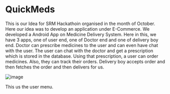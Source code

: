 # QuickMeds
This is our Idea for SRM Hackathoin organised in the month of October. Here our idea was to develop an application under E-Commerce. We developed a Android App on Medicine Delivery System. Here in this, we have 3 apps, one of user end, one of Doctor end and one of delivery boy end. Doctor can prescribe medicines to the user and can even have chat with the user. The user can chat with the doctor and get a prescription which is stored in the database. Using that prescription, a user can order medicines. Also, they can track their orders. Delivery boy accepts order and then fetches the order and then delivers for us.

![image](https://user-images.githubusercontent.com/37044020/47969009-9b995180-e097-11e8-8e1a-1c57b4e5ec27.png)

This us the user menu.

